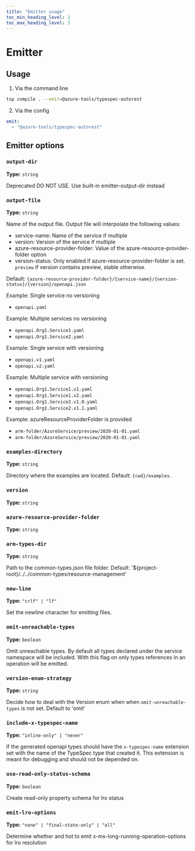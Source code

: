 ```yaml
---
title: "Emitter usage"
toc_min_heading_level: 2
toc_max_heading_level: 3
---
```


# Emitter

## Usage

1. Via the command line

```bash
tsp compile . --emit=@azure-tools/typespec-autorest
```

2. Via the config

```yaml
emit:
  - "@azure-tools/typespec-autorest"
```

## Emitter options

### `output-dir`

**Type:** `string`

Deprecated DO NOT USE. Use built-in emitter-output-dir instead

### `output-file`

**Type:** `string`

Name of the output file.
Output file will interpolate the following values:

- service-name: Name of the service if multiple
- version: Version of the service if multiple
- azure-resource-provider-folder: Value of the azure-resource-provider-folder option
- version-status: Only enabled if azure-resource-provider-folder is set. `preview` if version contains preview, stable otherwise.

Default: `{azure-resource-provider-folder}/{service-name}/{version-status}/{version}/openapi.json`

Example: Single service no versioning

- `openapi.yaml`

Example: Multiple services no versioning

- `openapi.Org1.Service1.yaml`
- `openapi.Org1.Service2.yaml`

Example: Single service with versioning

- `openapi.v1.yaml`
- `openapi.v2.yaml`

Example: Multiple service with versioning

- `openapi.Org1.Service1.v1.yaml`
- `openapi.Org1.Service1.v2.yaml`
- `openapi.Org1.Service2.v1.0.yaml`
- `openapi.Org1.Service2.v1.1.yaml`

Example: azureResourceProviderFolder is provided

- `arm-folder/AzureService/preview/2020-01-01.yaml`
- `arm-folder/AzureService/preview/2020-01-01.yaml`

### `examples-directory`

**Type:** `string`

Directory where the examples are located. Default: `{cwd}/examples`.

### `version`

**Type:** `string`

### `azure-resource-provider-folder`

**Type:** `string`

### `arm-types-dir`

**Type:** `string`

Path to the common-types.json file folder. Default: '${project-root}/../../common-types/resource-management'

### `new-line`

**Type:** `"crlf" | "lf"`

Set the newline character for emitting files.

### `omit-unreachable-types`

**Type:** `boolean`

Omit unreachable types. By default all types declared under the service namespace will be included. With this flag on only types references in an operation will be emitted.

### `version-enum-strategy`

**Type:** `string`

Decide how to deal with the Version enum when when `omit-unreachable-types` is not set. Default to 'omit'

### `include-x-typespec-name`

**Type:** `"inline-only" | "never"`

If the generated openapi types should have the `x-typespec-name` extension set with the name of the TypeSpec type that created it.
This extension is meant for debugging and should not be depended on.

### `use-read-only-status-schema`

**Type:** `boolean`

Create read-only property schema for lro status

### `emit-lro-options`

**Type:** `"none" | "final-state-only" | "all"`

Determine whether and hot to emit x-ms-long-running-operation-options for lro resolution
